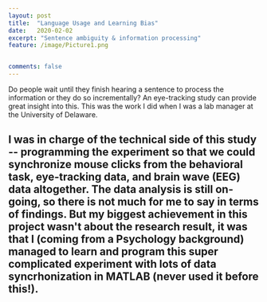```yaml
---
layout: post
title:  "Language Usage and Learning Bias"
date:   2020-02-02
excerpt: "Sentence ambiguity & information processing"
feature: /image/Picture1.png


comments: false
---
```

Do people wait until they finish hearing a sentence to process the information or they do so incrementally? An eye-tracking study can provide great insight into this. This was the work I did when I was a lab manager at the University of Delaware.

I was in charge of the technical side of this study -- programming the experiment so that we could synchronize mouse clicks from the behavioral task, eye-tracking data, and brain wave (EEG) data altogether. The data analysis is still on-going, so there is not much for me to say in terms of findings. But my biggest achievement in this project wasn't about the research result, it was that I (coming from a Psychology background) managed to learn and program this super complicated experiment with lots of data syncrhonization in MATLAB (never used it before this!). 
----

